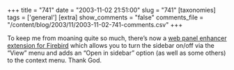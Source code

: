 +++
title = "741"
date = "2003-11-02 21:51:00"
slug = "741"
[taxonomies]
tags = ['general']
[extra]
show_comments = "false"
comments_file = "/content/blog/2003/11/2003-11-02-741-comments.csv"
+++

To keep me from moaning quite so much, there’s now a [web panel enhancer extension for Firebird](http://editcss.mozdev.org/indexwpe.html) which allows you to turn the sidebar on/off via the “View” menu and adds an “Open in sidebar” option (as well as some others) to the context menu. Thank God.
